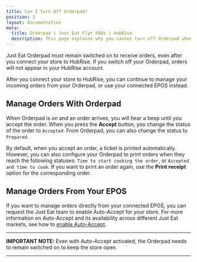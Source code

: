 ```yaml
---
title: Can I Turn Off Orderpad?
position: 3
layout: documentation
meta:
  title: Orderpad | Just Eat Flyt FAQs | HubRise
  description: This page explains why you cannot turn off Orderpad when connecting your store to HubRise with Just Eat Flyt Bridge.
---
```


Just Eat Orderpad must remain switched on to receive orders, even after you connect your store to HubRise. If you switch off your Orderpad, orders will not appear in your HubRise account.

After you connect your store to HubRise, you can continue to manage your incoming orders from your Orderpad, or use your connected EPOS instead.

## Manage Orders With Orderpad

When Orderpad is on and an order arrives, you will hear a beep until you accept the order.
When you press the **Accept** button, you change the status of the order to `Accepted`. From Orderpad, you can also change the status to `Prepared`.

By default, when you accept an order, a ticket is printed automatically.
However, you can also configure your Orderpad to print orders when they reach the following statuses: `Time to start cooking the order`, or `Accepted and time to cook`.
If you want to print an order again, use the **Print receipt** option for the corresponding order.


## Manage Orders From Your EPOS

If you want to manage orders directly from your connected EPOS, you can request the Just Eat team to enable Auto-Accept for your store. For more information on Auto-Accept and its availability across different Just Eat markets, see how to [enable Auto-Accept](/apps/just-eat-flyt/faqs/auto-accept/).

---

**IMPORTANT NOTE:** Even with Auto-Accept activated, the Orderpad needs to remain switched on to keep the store open.

---
